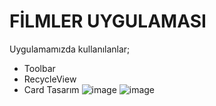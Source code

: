 # FİLMLER UYGULAMASI

Uygulamamızda kullanılanlar;
* Toolbar
* RecycleView
* Card Tasarım
![image](https://github.com/Gorur56/Android-Bootcamp-Program-Kotlin/assets/54911292/fce4179c-0c0f-42f4-b5a8-de2b8a6bd1e7) ![image](https://github.com/Gorur56/Android-Bootcamp-Program-Kotlin/assets/54911292/a2c90e4d-c32f-4271-b967-9650f8478385)


